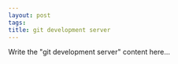 ```yaml
---
layout: post
tags: 
title: git development server
---
```


Write the "git development server" content here...
